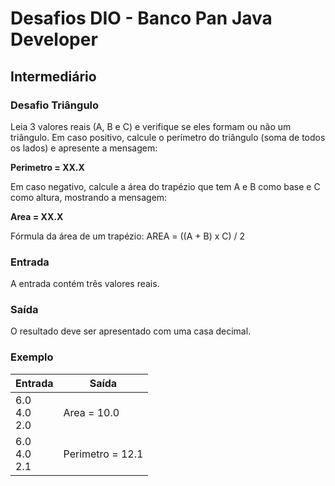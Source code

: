 # Desafios DIO - Banco Pan Java Developer

## Intermediário

### Desafio Triângulo

Leia 3 valores reais (A, B e C) e verifique se eles formam ou não um triângulo. Em caso positivo, calcule o perímetro do triângulo (soma de todos os lados) e apresente a mensagem:

<b>Perimetro = XX.X</b>

Em caso negativo, calcule a área do trapézio que tem A e B como base e C como altura, mostrando a mensagem:

<b>Area = XX.X</b>

Fórmula da área de um trapézio: AREA = ((A + B) x C) / 2

### Entrada

A entrada contém três valores reais.

### Saída

O resultado deve ser apresentado com uma casa decimal.


### Exemplo 

| Entrada             | Saída            |
|---------------------|------------------|
| 6.0<br/>4.0<br/>2.0 | Area = 10.0      |
| 6.0<br/>4.0<br/>2.1 | Perimetro = 12.1 |









